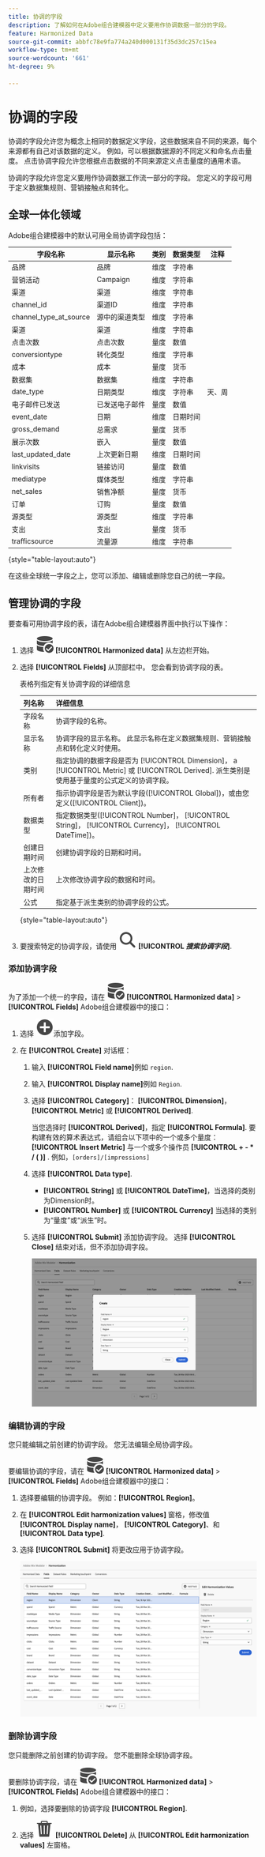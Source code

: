```yaml
---
title: 协调的字段
description: 了解如何在Adobe组合建模器中定义要用作协调数据一部分的字段。
feature: Harmonized Data
source-git-commit: abbfc78e9fa774a240d000131f35d3dc257c15ea
workflow-type: tm+mt
source-wordcount: '661'
ht-degree: 9%

---
```



# 协调的字段

协调的字段允许您为概念上相同的数据定义字段，这些数据来自不同的来源，每个来源都有自己对该数据的定义。 例如，可以根据数据源的不同定义和命名点击量度。 点击协调字段允许您根据点击数据的不同来源定义点击量度的通用术语。

协调的字段允许您定义要用作协调数据工作流一部分的字段。 您定义的字段可用于定义数据集规则、营销接触点和转化。

## 全球一体化领域

Adobe组合建模器中的默认可用全局协调字段包括：


| 字段名称 | 显示名称 | 类别 | 数据类型 | 注释 |
| ---------------------- | ---------------------- | --------- | --------- | --------- |
| 品牌 | 品牌 | 维度 | 字符串 |           |
| 营销活动 | Campaign | 维度 | 字符串 |           |
| 渠道 | 渠道 | 维度 | 字符串 |           |
| channel_id | 渠道ID | 维度 | 字符串 |           |
| channel_type_at_source | 源中的渠道类型 | 维度 | 字符串 |           |
| 渠道 | 渠道 | 维度 | 字符串 |           |
| 点击次数 | 点击次数 | 量度 | 数值 |           |
| conversiontype | 转化类型 | 维度 | 字符串 |           |
| 成本 | 成本 | 量度 | 货币 |           |
| 数据集 | 数据集 | 维度 | 字符串 |           |
| date_type | 日期类型 | 维度 | 字符串 | 天、周 |
| 电子邮件已发送 | 已发送电子邮件 | 量度 | 数值 |           |
| event_date | 日期 | 维度 | 日期时间 |           |
| gross_demand | 总需求 | 量度 | 货币 |           |
| 展示次数 | 嵌入 | 量度 | 数值 |           |
| last_updated_date | 上次更新日期 | 维度 | 日期时间 |           |
| linkvisits | 链接访问 | 量度 | 数值 |           |
| mediatype | 媒体类型 | 维度 | 字符串 |           |
| net_sales | 销售净额 | 量度 | 货币 |           |
| 订单 | 订购 | 量度 | 数值 |           |
| 源类型 | 源类型 | 维度 | 字符串 |           |
| 支出 | 支出 | 量度 | 货币 |           |
| trafficsource | 流量源 | 维度 | 字符串 |           |

{style="table-layout:auto"}

在这些全球统一字段之上，您可以添加、编辑或删除您自己的统一字段。

## 管理协调的字段

要查看可用协调字段的表，请在Adobe组合建模器界面中执行以下操作：

1. 选择 ![数据搜索](../assets/icons/DataCheck.svg) **[!UICONTROL Harmonized data]** 从左边栏开始。

1. 选择 **[!UICONTROL Fields]** 从顶部栏中。 您会看到协调字段的表。

   表格列指定有关协调字段的详细信息

   | 列名称 | 详细信息 |
   | ---------------------- | ----------|
   | 字段名称 | 协调字段的名称。 |
   | 显示名称 | 协调字段的显示名称。 此显示名称在定义数据集规则、营销接触点和转化定义时使用。 |
   | 类别 | 指定协调的数据字段是否为 [!UICONTROL Dimension]， a [!UICONTROL Metric] 或 [!UICONTROL Derived]. 派生类别是使用基于量度的公式定义的协调字段。 |
   | 所有者 | 指示协调字段是否为默认字段([!UICONTROL Global])，或由您定义([!UICONTROL Client])。 |
   | 数据类型 | 指定数据类型([!UICONTROL Number]， [!UICONTROL String]， [!UICONTROL Currency]， [!UICONTROL DateTime])。 |
   | 创建日期时间 | 创建协调字段的日期和时间。 |
   | 上次修改的日期时间 | 上次修改协调字段的数据和时间。 |
   | 公式 | 指定基于派生类别的协调字段的公式。 |

   {style="table-layout:auto"}

1. 要搜索特定的协调字段，请使用 ![Search](../assets/icons/Search.svg) **[!UICONTROL *搜索协调字段&#x200B;*]**.




### 添加协调字段

为了添加一个统一的字段，请在 ![数据搜索](../assets/icons/DataCheck.svg) **[!UICONTROL Harmonized data]** > **[!UICONTROL Fields]** Adobe组合建模器中的接口：

1. 选择 ![添加](../assets/icons/AddCircle.svg)添加字段。

1. 在 **[!UICONTROL Create]** 对话框：

   1. 输入 **[!UICONTROL Field name]**&#x200B;例如 `region`.
   1. 输入 **[!UICONTROL Display name]**&#x200B;例如 `Region`.
   1. 选择 **[!UICONTROL Category]**： **[!UICONTROL Dimension]**， **[!UICONTROL Metric]** 或 **[!UICONTROL Derived]**.

      当您选择时 **[!UICONTROL Derived]**，指定 **[!UICONTROL Formula]**. 要构建有效的算术表达式，请组合以下项中的一个或多个量度： **[!UICONTROL Insert Metric]** 与一个或多个操作员 **[!UICONTROL + - * / ( )]** . 例如，`[orders]/[impressions]`

   1. 选择 **[!UICONTROL Data type]**.

      - **[!UICONTROL String]** 或 **[!UICONTROL DateTime]**，当选择的类别为Dimension时。
      - **[!UICONTROL Number]** 或 **[!UICONTROL Currency]** 当选择的类别为“量度”或“派生”时。

   1. 选择 **[!UICONTROL Submit]** 添加协调字段。 选择 **[!UICONTROL Close]** 结束对话，但不添加协调字段。

      ![创建字段](../assets/create-field.png)


### 编辑协调的字段

您只能编辑之前创建的协调字段。 您无法编辑全局协调字段。

要编辑协调的字段，请在 ![数据搜索](../assets/icons/DataCheck.svg) **[!UICONTROL Harmonized data]** > **[!UICONTROL Fields]** Adobe组合建模器中的接口：

1. 选择要编辑的协调字段。 例如：**[!UICONTROL Region]**。

1. 在 **[!UICONTROL Edit harmonization values]** 窗格，修改值 **[!UICONTROL Display name]**， **[!UICONTROL Category]**、和 **[!UICONTROL Data type]**.

1. 选择 **[!UICONTROL Submit]** 将更改应用于协调字段。

   ![编辑字段](../assets/edit-field.png)

### 删除协调字段

您只能删除之前创建的协调字段。 您不能删除全球协调字段。

要删除协调字段，请在 ![数据搜索](../assets/icons/DataCheck.svg) **[!UICONTROL Harmonized data]** > **[!UICONTROL Fields]** Adobe组合建模器中的接口：

1. 例如，选择要删除的协调字段 **[!UICONTROL Region]**.

1. 选择 ![删除](../assets/icons/Delete.svg) **[!UICONTROL Delete]** 从 **[!UICONTROL Edit harmonization values]** 左窗格。


